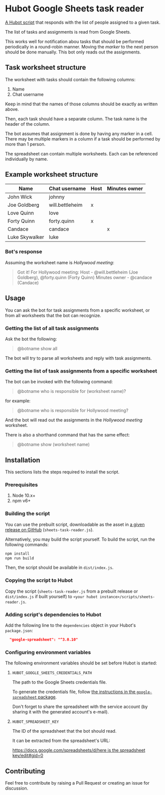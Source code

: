 # Hubot Google Sheets task reader

[A Hubot script](https://hubot.github.com/docs/scripting/) that responds with the list of people
assigned to a given task.

The list of tasks and assignments is read from Google Sheets.

This works well for notification abou tasks that should be performed periodically in a round-robin
manner. Moving the _marker_ to the next person should be done manually. This bot only reads out the
assignments.

## Task worksheet structure

The worksheet with tasks should contain the following columns:

1. Name
2. Chat username

Keep in mind that the names of those columns should be exactly as written above.

Then, each task should have a separate column. The task name is the header of the column.

The bot assumes that assignment is done by having any marker in a cell. There may be multiple
markers in a column if a task should be performed by more than 1 person.

The spreadsheet can contain multiple worksheets. Each can be referenced individually by name.

## Example worksheet structure

| Name           | Chat username   | Host | Minutes owner |
| -------------- | --------------- | ---- | ------------- |
| John Wick      | johnny          |      |               |
| Joe Goldberg   | will.bettleheim | x    |               |
| Love Quinn     | love            |      |               |
| Forty Quinn    | forty.quinn     | x    |               |
| Candace        | candace         |      | x             |
| Luke Skywalker | luke            |      |               |

### Bot's response

Assuming the worksheet name is _Hollywood meeting_:

> Got it! For Hollywood meeting:
> Host - @will.bettleheim (Joe Goldberg), @forty.quinn (Forty Quinn)
> Minutes owner - @candace (Candace)

## Usage

You can ask the bot for task assignments from a specific worksheet, or from all worksheets that the
bot can recognize.

### Getting the list of all task assignments

Ask the bot the following:

> @botname show all

The bot will try to parse all worksheets and reply with task assignments.

### Getting the list of task assignments from a specific worksheet

The bot can be invoked with the following command:

> @botname who is responsible for (worksheet name)?

for example:

> @botname who is responsible for Hollywood meeting?

And the bot will read out the assignments in the _Hollywood meeting_ worksheet.

There is also a shorthand command that has the same effect:

> @botname show (worksheet name)

## Installation

This sections lists the steps required to install the script.

### Prerequisites

1. Node 10.x+
2. npm v6+

### Building the script

You can use the prebuilt script, downloadable as the asset in [a given release on GitHub](https://github.com/Gelio/hubot-sheets-task-reader/releases) (`sheets-task-reader.js`).

Alternatively, you may build the script yourself. To build the script, run the following commands:

```sh
npm install
npm run build
```

Then, the script should be available in `dist/index.js`.

### Copying the script to Hubot

Copy the script (`sheets-task-reader.js` from a prebuilt release or `dist/index.js` if built
yourself) to `<your hubot instance>/scripts/sheets-reader.js`.

### Adding script's dependencies to Hubot

Add the following line to the `dependencies` object in your Hubot's `package.json`:

```json
  "google-spreadsheet": "^3.0.10"
```

### Configuring environment variables

The following environment variables should be set before Hubot is started:

1. `HUBOT_GOOGLE_SHEETS_CREDENTIALS_PATH`

   The path to the Google Sheets credentials file.

   To generate the credentials file, follow [the instructions in the `google-spreadsheet` package](https://theoephraim.github.io/node-google-spreadsheet/#/getting-started/authentication?id=service-account).

   Don't forget to share the spreadsheet with the service account (by sharing it with the generated
   account's e-mail).

2. `HUBOT_SPREADSHEET_KEY`

   The ID of the spreadsheet that the bot should read.

   It can be extracted from the spreadsheet's URL:

   [https://docs.google.com/spreadsheets/d/here is the spreadsheet key/edit#gid=0]()

## Contributing

Feel free to contribute by raising a Pull Request or creating an issue for discussion.
